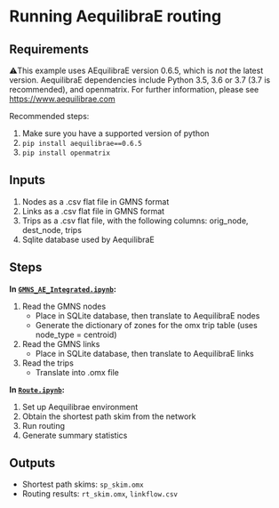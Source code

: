 # Running AequilibraE routing

## Requirements
⚠️This example uses AEquilibraE version 0.6.5, which is _not_ the latest version. AequilibraE dependencies include Python 3.5, 3.6 or 3.7 (3.7 is recommended), and openmatrix.  For further information, please see https://www.aequilibrae.com

Recommended steps:
1. Make sure you have a supported version of python 
2. `pip install aequilibrae==0.6.5`
3. `pip install openmatrix`

## Inputs
1. Nodes as a .csv flat file in GMNS format
2. Links as a .csv flat file in GMNS format
3. Trips as a .csv flat file, with the following columns:  orig_node, dest_node, trips
4. Sqlite database used by AequilibraE

## Steps
**In [`GMNS_AE_Integrated.ipynb`](GMNS_AE_Integrated.ipynb):**
1.  Read the GMNS nodes
    -  Place in SQLite database, then translate to AequilibraE nodes
    -  Generate the dictionary of zones for the omx trip table (uses node_type = centroid)
2. Read the GMNS links
    -  Place in SQLite database, then translate to AequilibraE links
3. Read the trips
    -  Translate into .omx file

**In [`Route.ipynb`](Route.ipynb):**

1.  Set up Aequilibrae environment
2.  Obtain the shortest path skim from the network
3.  Run routing 
4.  Generate summary statistics 

## Outputs
- Shortest path skims: `sp_skim.omx`
- Routing results: `rt_skim.omx`, `linkflow.csv`
